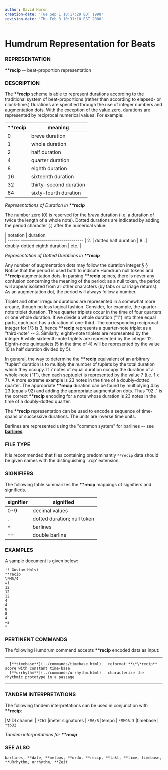 ```yaml
---
author: David Huron
creation-date: 'Tue Sep 1 10:17:29 EDT 1998'
revision-date: 'Thu Feb 3 10:31:10 EST 2000'
---
```



Humdrum Representation for Beats
================================

### REPRESENTATION

 **\*\*recip** \-- beat-proportion representation

### DESCRIPTION

 The **\*\*recip** scheme is able to represent durations according to
 the traditional system of beat-proportions (rather than according to
 elapsed- or clock-time.) Durations are specified through the use of
 integer numbers and augmentation dots. With the exception of the value
 zero, durations are represented by reciprocal numerical values. For
 example:

| \*\*recip | meaning
|-----------|--------
|   0   |   breve duration
|   1   |   whole duration
|   2   |   half duration
|   4   |   quarter duration
|   8   |   eighth duration
|   16  |   sixteenth duration
|   32  |   thirty-second duration
|   64  |   sixty-fourth duration

 *Representations of Duration in **\*\*recip***

 The number zero (0) is reserved for the *breve* duration (i.e. a
 duration of twice the length of a whole note). Dotted durations are
 indicated by adding the period character (.) after the numerical
 value:

  | notation	| duration	
  | ------ -------------------------------
  | 2.    	| dotted half duration
  | 8..   	| doubly-dotted eighth duration
  | etc.   	|

 *Representation of Dotted Durations in **\*\*recip***

 Any number of augmentation dots may follow the duration integer.§ §
 Notice that the period is used both to indicate Humdrum null tokens
 and **\*\*recip** augmentation dots. In parsing **\*\*recip** spines,
 there is never any confusion concerning the meaning of the period: as
 a null token, the period will appear isolated from all other
 characters (by tabs or carriage returns). As an augmentation dot, the
 period will always follow a number.

 Triplet and other irregular durations are represented in a somewhat
 more arcane, though no less logical fashion. Consider, for example,
 the quarter-note triplet duration. Three quarter triplets occur in the
 time of four quarters or one whole duration. If we divide a whole
 duration (\"1\") into three equal parts, each part has a duration of
 one-third. The corresponding reciprocal integer for 1/3 is 3, hence
 **\*\*recip** represents a quarter-note triplet as a \"third-note\"
 \-- 3. Similarly, eighth-note triplets are represented by the integer
 6 while sixteenth-note triplets are represented by the integer 12.
 Eighth-note quintuplets (5 in the time of 4) will be represented by
 the value 10 (a half duration divided by 5).

 In general, the way to determine the **\*\*recip** equivalent of an
 arbitrary \"tuplet\" duration is to multiply the number of tuplets by
 the total duration which they occupy. If 7 notes of equal duration
 occupy the duration of a whole-note (\"1\"), then each septuplet is
 represented by the value 7 (i.e. 1 x 7). A more extreme example is 23
 notes in the time of a doubly-dotted quarter. The appropriate
 **\*\*recip** duration can be found by multiplying 4 by 23 (equals 92)
 and adding the appropriate augmentation dots. Thus \"92..\" is the
 correct **\*\*recip** encoding for a note whose duration is 23 notes
 in the time of a doubly-dotted quarter.

 The **\*\*recip** representation can be used to encode a sequence of
 time-spans or successive durations. The units are inverse time units.

 Barlines are represented using the \"common system\" for barlines \--
 see [**barlines**](barlines.rep.html).

### FILE TYPE

 It is recommended that files containing predominantly `**recip` data
 should be given names with the distinguishing \`.rcp\' extension.

### SIGNIFIERS

 The following table summarizes the **\*\*recip** mappings of
 signifiers and signifieds.

  | signifier | signified |	
  | ----------| ----------|
  | 0-9       |	decimal values
  | .         | dotted duration; null token
  | =         | barlines
  | ==        | double barline


### EXAMPLES

 A sample document is given below:

```
!! Gustav Holst
**recip
\*M5/4
=1
12
12
12
4
4
8
8
4
=2
*-
```

### PERTINENT COMMANDS

 The following Humdrum command accepts **\*\*recip** encoded data as
 input:

   -- ------------------------------------------- ------------------------------------------------------
                                                  
      [**timebase**](../commands/timebase.html)   reformat **\*\*recip** score with constant time-base
      [**urrhythm**](../commands/urrhythm.html)   characterize the rhythmic prototype in a passage
   -- ------------------------------------------- ------------------------------------------------------

### TANDEM INTERPRETATIONS

 The following tandem interpretations can be used in conjunction with
 **\*\*recip**:

   |MIDI channel      | `*Ch1`
   |meter signatures  | `*M6/8`
   |tempo             | `*MM96.3`
   |timebase          | `*tb32`

 *Tandem interpretations for **\*\*recip***

### SEE ALSO

 `barlines, **date, **metpos, **ordo, **recip, **takt, **time, timebase, **URrhythm, urrhythm, **Zeit`

